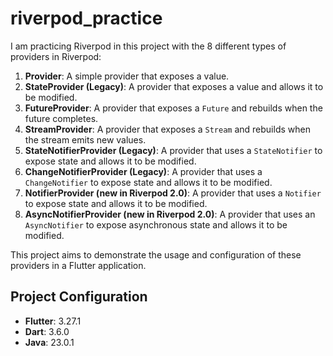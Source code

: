 # riverpod_practice

I am practicing Riverpod in this project with the 8 different types of providers in Riverpod:

1. **Provider**: A simple provider that exposes a value.
2. **StateProvider (Legacy)**: A provider that exposes a value and allows it to be modified.
3. **FutureProvider**: A provider that exposes a `Future` and rebuilds when the future completes.
4. **StreamProvider**: A provider that exposes a `Stream` and rebuilds when the stream emits new values.
5. **StateNotifierProvider (Legacy)**: A provider that uses a `StateNotifier` to expose state and allows it to be modified.
6. **ChangeNotifierProvider (Legacy)**: A provider that uses a `ChangeNotifier` to expose state and allows it to be modified.
7. **NotifierProvider (new in Riverpod 2.0)**: A provider that uses a `Notifier` to expose state and allows it to be modified.
8. **AsyncNotifierProvider (new in Riverpod 2.0)**: A provider that uses an `AsyncNotifier` to expose asynchronous state and allows it to be modified.

This project aims to demonstrate the usage and configuration of these providers in a Flutter application.

## Project Configuration

- **Flutter**: 3.27.1
- **Dart**: 3.6.0
- **Java**: 23.0.1
